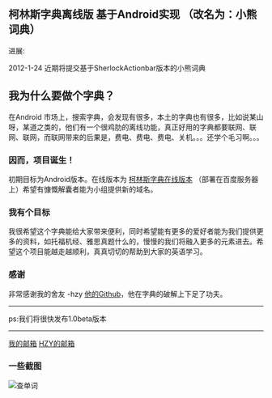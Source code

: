 <section>

柯林斯字典离线版 基于Android实现 （改名为：小熊词典）
================================

进展:

2012-1-24 近期将提交基于SherlockActionbar版本的小熊词典



我为什么要做个字典？
-------------------

在Android 市场上，搜索字典，会发现有很多，本土的字典也有很多，比如说某山呀，某道之类的，他们有一个很鸡肋的离线功能，真正好用的字典都要联网、联网、联网，而联网带来的后果是，费电、费电、费电、关机。。。还学个毛习啊。。。

### 因而，项目诞生！

初期目标为Android版本。在线版本为 [柯林斯字典在线版本][]
（部署在百度服务器上）希望有慷慨解囊者能为小组提供新的域名。

### 我有个目标

我很希望这个字典能给大家带来便利，同时希望能有更多的爱好者能为我们提供更多的资料，如托福机经、雅思真题什么的，慢慢的我们将融入更多的元素进去。希望这个项目能越走越顺利，真真切切的帮助到大家的英语学习。

### 感谢

非常感谢我的舍友 -hzy [他的Github][]，他在字典的破解上下足了功夫。

* * * * *

ps:我们将很快发布1.0beta版本

* * * * *

[我的邮箱][] [HZY的邮箱][]

### 一些截图

![查单词][]

</section>

  [柯林斯字典在线版本]: http://1.miracle.duapp.com/detail.php
  [他的Github]: https://github.com/hzy3774
  [我的邮箱]: mailto:xuanqinanhai@163.com
  [HZY的邮箱]: mailto:hzy3774@qq.com
  [查单词]: http://c.hiphotos.baidu.com/album/s%3D550%3Bq%3D90%3Bc%3Dxiangce%2C100%2C100/sign=c401bce9b9389b503cffe057b50e94e0/2e2eb9389b504fc227b216f2e5dde71191ef6d5c.jpg?referer=3e6fff46800a19d89214b035cb32
